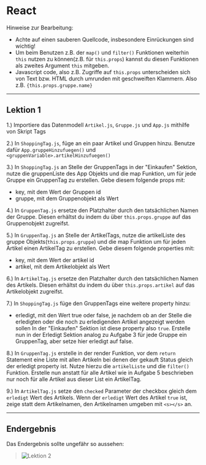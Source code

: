 # React
Hinweise zur Bearbeitung:
- Achte auf einen sauberen Quellcode, insbesondere Einrückungen sind wichtig!
- Um beim Benutzen z.B. der `map()` und `filter()` Funktionen weiterhin `this` nutzen zu können(z.B. für `this.props`) kannst du
  diesen Funktionen als zweites Argument `this` mitgeben.
- Javascript code, also z.B. Zugriffe auf `this.props` unterscheiden sich von Text bzw. HTML durch umrunden mit geschweiften Klammern.
Also z.B. `{this.props.gruppe.name}` 
---
## Lektion 1

1.) Importiere das Datenmodell `Artikel.js`, `Gruppe.js` und `App.js` mithilfe von  Skript Tags

2.) In `ShoppingTag.js`, füge an ein paar Artikel und Gruppen hinzu. 
Benutze dafür `App.gruppeHinzufuegen()` und `<gruppenVariable>.artikelHinzufuegen()` 

3.) In `ShoppingTag.js` an Stelle der GruppenTags in der "Einkaufen" Sektion, nutze die gruppenListe des App Objekts und die map Funktion, um für 
jede Gruppe ein GruppenTag zu erstellen. Gebe diesem folgende props mit:
- key, mit dem Wert der Gruppen id
- gruppe, mit dem Gruppenobjekt als Wert

4.) In `GruppenTag.js` ersetze den Platzhalter durch den tatsächlichen Namen der Gruppe.
Diesen erhältst du indem du über `this.props.gruppe` auf das Gruppenobjekt zugreifst.

5.) In `GruppenTag.js` an Stelle der ArtikelTags, nutze die artikelListe des gruppe Objekts(`this.props.gruppe`) und die map Funktion 
um für jeden Artikel einen ArtikelTag zu erstellen. Gebe diesem folgende properties mit:
- key, mit dem Wert der artikel id
- artikel, mit dem Artikelobjekt als Wert

6.) In `ArtikelTag.js` ersetze den Platzhalter durch den tatsächlichen Namen des Artikels.
Diesen erhältst du indem du über `this.props.artikel` auf das Artikelobjekt zugreifst.

7.) In `ShoppingTag.js` füge den GruppenTags eine weitere property hinzu:
- erledigt, mit den Wert true oder false, je nachdem ob an der Stelle die erledigten oder die noch zu erledigenden Artikel angezeigt werden sollen
In der "Einkaufen" Sektion ist diese property also `true`.
Erstelle nun in der Erledigt Sektion analog zu Aufgabe 3 für jede Gruppe ein GruppenTag, aber setze hier erledigt auf false.

8.) In `GruppenTag.js` erstelle in der render Funktion, vor dem `return` Statement eine Liste mit allen Artikeln bei denen der gekauft Status gleich der erledigt property ist.
Nutze hierzu die `artikelListe` und die `filter()` Funktion.
Erstelle nun anstatt für alle Artikel wie in Aufgabe 5 beschrieben nur noch für alle Artikel aus dieser List ein ArtikelTag.

9.) In `ArtikelTag.js` setze den `checked` Parameter der checkbox gleich dem `erledigt` Wert des Artikels.
Wenn der `erledigt` Wert des Artikel `true` ist, zeige statt dem Artikelnamen, den Artikelnamen umgeben mit `<s></s>` an.

---

## Endergebnis
Das Endergebnis sollte ungefähr so aussehen:  
>![Lektion 2](img/lektion2.png)